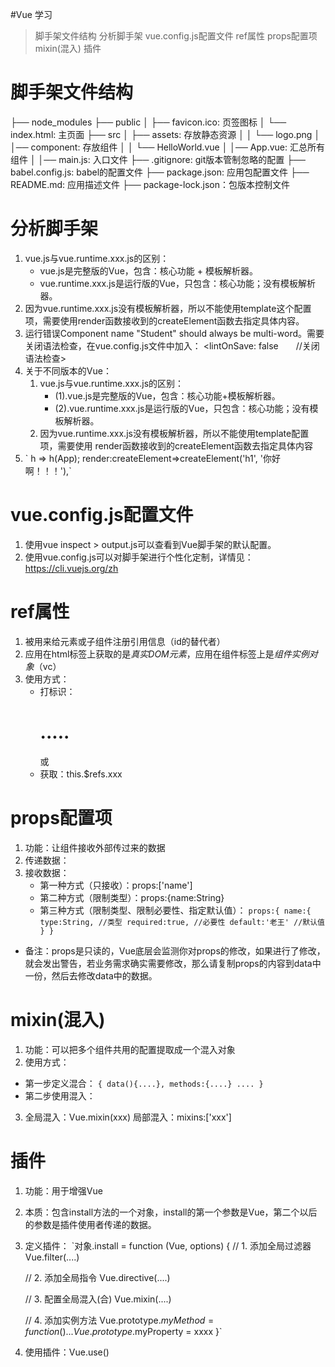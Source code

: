 #Vue 学习 
>脚手架文件结构
>分析脚手架
>vue.config.js配置文件
>ref属性
>props配置项
>mixin(混入)
>插件


# 脚手架文件结构
├── node_modules 
├── public
│   ├── favicon.ico: 页签图标
│   └── index.html: 主页面
├── src
│   ├── assets: 存放静态资源
│   │   └── logo.png
│   │── component: 存放组件
│   │   └── HelloWorld.vue
│   │── App.vue: 汇总所有组件
│   │── main.js: 入口文件
├── .gitignore: git版本管制忽略的配置
├── babel.config.js: babel的配置文件
├── package.json: 应用包配置文件 
├── README.md: 应用描述文件
├── package-lock.json：包版本控制文件

# 分析脚手架
1. vue.js与vue.runtime.xxx.js的区别：
    - vue.js是完整版的Vue，包含：核心功能 + 模板解析器。
    - vue.runtime.xxx.js是运行版的Vue，只包含：核心功能；没有模板解析器。
2. 因为vue.runtime.xxx.js没有模板解析器，所以不能使用template这个配置项，需要使用render函数接收到的createElement函数去指定具体内容。
3. 运行错误Component name "Student" should always be multi-word。需要关闭语法检查，在vue.config.js文件中加入：
    <lintOnSave: false　　//关闭语法检查>
4. 	关于不同版本的Vue：
    1. vue.js与vue.runtime.xxx.js的区别：
        - (1).vue.js是完整版的Vue，包含：核心功能+模板解析器。
        - (2).vue.runtime.xxx.js是运行版的Vue，只包含：核心功能；没有模板解析器。
    2. 因为vue.runtime.xxx.js没有模板解析器，所以不能使用template配置项，需要使用
        render函数接收到的createElement函数去指定具体内容
5.  `
    h => h(App);
    <!-- 类似与： -->
    render:createElement=>createElement('h1', '你好啊！！！'),`

# vue.config.js配置文件
1. 使用vue inspect > output.js可以查看到Vue脚手架的默认配置。
2. 使用vue.config.js可以对脚手架进行个性化定制，详情见：https://cli.vuejs.org/zh 

# ref属性
1. 被用来给元素或子组件注册引用信息（id的替代者）
2. 应用在html标签上获取的是*真实DOM元素*，应用在组件标签上是*组件实例对象*（vc）
3. 使用方式：
    - 打标识：<h1 ref="xxx">.....</h1> 或 <School ref="xxx"></School>
    - 获取：this.$refs.xxx

# props配置项
1. 功能：让组件接收外部传过来的数据
2. 传递数据：<Demo name="xxx"/>
3. 接收数据：
    - 第一种方式（只接收）：props:['name']
    - 第二种方式（限制类型）：props:{name:String}
    - 第三种方式（限制类型、限制必要性、指定默认值）：
`
    props:{
        name:{
        type:String, //类型
        required:true, //必要性
        default:'老王' //默认值
        }
    }
`
+ 备注：props是只读的，Vue底层会监测你对props的修改，如果进行了修改，就会发出警告，若业务需求确实需要修改，那么请复制props的内容到data中一份，然后去修改data中的数据。

# mixin(混入)
1. 功能：可以把多个组件共用的配置提取成一个混入对象
2. 使用方式：
- 第一步定义混合：
`
{
    data(){....},
    methods:{....}
    ....
}
`
- 第二步使用混入：
3. 全局混入：Vue.mixin(xxx)​ 局部混入：mixins:['xxx']

# 插件
1. 功能：用于增强Vue
2. 本质：包含install方法的一个对象，install的第一个参数是Vue，第二个以后的参数是插件使用者传递的数据。
3. 定义插件：
`对象.install = function (Vue, options) {
    // 1. 添加全局过滤器
    Vue.filter(....)

    // 2. 添加全局指令
    Vue.directive(....)

    // 3. 配置全局混入(合)
    Vue.mixin(....)

    // 4. 添加实例方法
    Vue.prototype.$myMethod = function () {...}
    Vue.prototype.$myProperty = xxxx
}`
4. 使用插件：Vue.use()